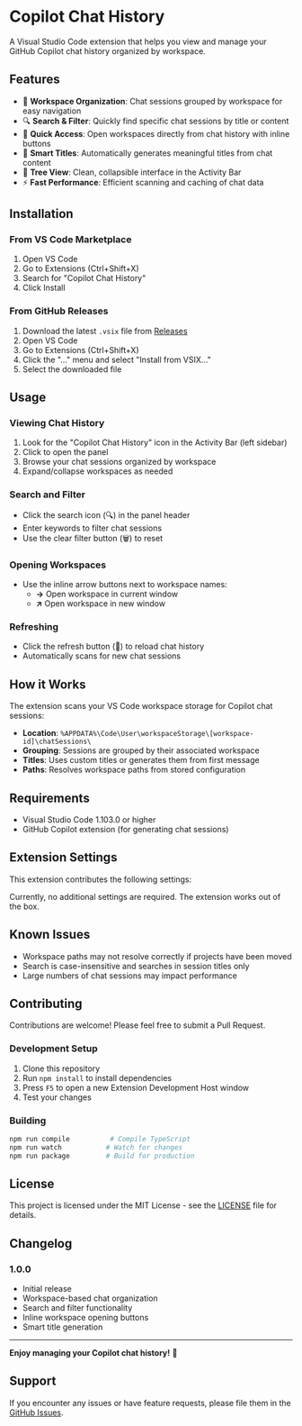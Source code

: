 # Copilot Chat History

A Visual Studio Code extension that helps you view and manage your GitHub Copilot chat history organized by workspace.

## Features

- 📁 **Workspace Organization**: Chat sessions grouped by workspace for easy navigation
- 🔍 **Search & Filter**: Quickly find specific chat sessions by title or content
- 🔗 **Quick Access**: Open workspaces directly from chat history with inline buttons
- 📝 **Smart Titles**: Automatically generates meaningful titles from chat content
- 🌲 **Tree View**: Clean, collapsible interface in the Activity Bar
- ⚡ **Fast Performance**: Efficient scanning and caching of chat data

## Installation

### From VS Code Marketplace

1. Open VS Code
2. Go to Extensions (Ctrl+Shift+X)
3. Search for "Copilot Chat History"
4. Click Install

### From GitHub Releases

1. Download the latest `.vsix` file from [Releases](https://github.com/your-username/copilot-chat-history/releases)
2. Open VS Code
3. Go to Extensions (Ctrl+Shift+X)
4. Click the "..." menu and select "Install from VSIX..."
5. Select the downloaded file

## Usage

### Viewing Chat History

1. Look for the "Copilot Chat History" icon in the Activity Bar (left sidebar)
2. Click to open the panel
3. Browse your chat sessions organized by workspace
4. Expand/collapse workspaces as needed

### Search and Filter

- Click the search icon (🔍) in the panel header
- Enter keywords to filter chat sessions
- Use the clear filter button (🗑️) to reset

### Opening Workspaces

- Use the inline arrow buttons next to workspace names:
  - **→** Open workspace in current window
  - **↗** Open workspace in new window

### Refreshing

- Click the refresh button (🔄) to reload chat history
- Automatically scans for new chat sessions

## How it Works

The extension scans your VS Code workspace storage for Copilot chat sessions:

- **Location**: `%APPDATA%\Code\User\workspaceStorage\[workspace-id]\chatSessions\`
- **Grouping**: Sessions are grouped by their associated workspace
- **Titles**: Uses custom titles or generates them from first message
- **Paths**: Resolves workspace paths from stored configuration

## Requirements

- Visual Studio Code 1.103.0 or higher
- GitHub Copilot extension (for generating chat sessions)

## Extension Settings

This extension contributes the following settings:

Currently, no additional settings are required. The extension works out of the box.

## Known Issues

- Workspace paths may not resolve correctly if projects have been moved
- Search is case-insensitive and searches in session titles only
- Large numbers of chat sessions may impact performance

## Contributing

Contributions are welcome! Please feel free to submit a Pull Request.

### Development Setup

1. Clone this repository
2. Run `npm install` to install dependencies
3. Press `F5` to open a new Extension Development Host window
4. Test your changes

### Building

```bash
npm run compile          # Compile TypeScript
npm run watch           # Watch for changes
npm run package         # Build for production
```

## License

This project is licensed under the MIT License - see the [LICENSE](LICENSE) file for details.

## Changelog

### 1.0.0

- Initial release
- Workspace-based chat organization
- Search and filter functionality
- Inline workspace opening buttons
- Smart title generation

---

**Enjoy managing your Copilot chat history!** 🚀

## Support

If you encounter any issues or have feature requests, please file them in the [GitHub Issues](https://github.com/your-username/copilot-chat-history/issues).
